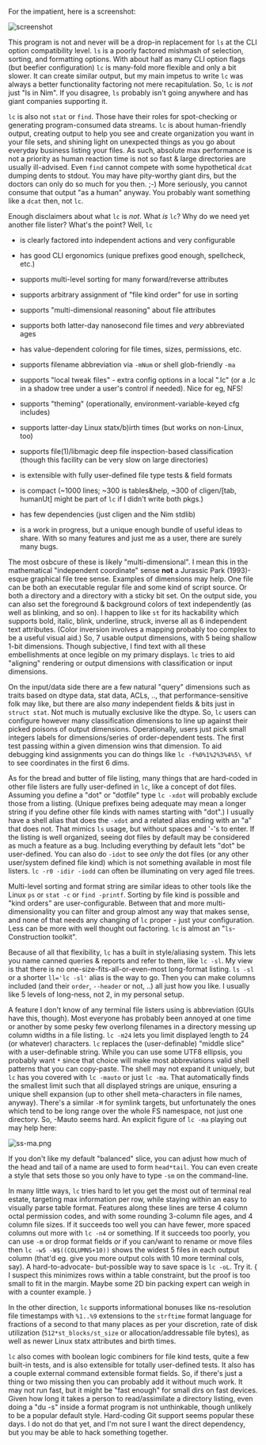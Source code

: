 For the impatient, here is a screenshot:

![screenshot](https://raw.githubusercontent.com/c-blake/lc/master/ss.png)

This program is not and never will be a drop-in replacement for `ls` at the CLI
option compatibility level.  `ls` is a poorly factored mishmash of selection,
sorting, and formatting options.  With about half as many CLI option flags (but
beefier configuration) `lc` is many-fold more flexible and only a bit slower.
It can create similar output, but my main impetus to write `lc` was always a
better functionality factoring not mere recapitulation.  So, `lc` is *not* just
"ls in Nim".  If you disagree, `ls` probably isn't going anywhere and has giant
companies supporting it.

`lc` is also not `stat` or `find`.  Those have their roles for spot-checking or
generating program-consumed data streams.  `lc` is about human-friendly output,
creating output to help you see and create organization you want in your file
sets, and shining light on unexpected things as you go about everyday business
listing your files.  As such, absolute max performance is not a priority as
human reaction time is not so fast & large directories are usually ill-advised.
Even `find` cannot compete with some hypothetical `dcat` dumping dents to
stdout.  You may have pity-worthy giant dirs, but the doctors can only do so
much for you then. ;-)  More seriously, you cannot consume that output "as a
human" anyway.  You probably want something like a `dcat` then, not `lc`.

Enough disclaimers about what `lc` is *not*.  What *is* `lc`?  Why do we need
yet another file lister?  What's the point?  Well, `lc`

 - is clearly factored into independent actions and very configurable

 - has good CLI ergonomics (unique prefixes good enough, spellcheck, etc.)

 - supports multi-level sorting for many forward/reverse attributes

 - supports arbitrary assignment of "file kind order" for use in sorting

 - supports "multi-dimensional reasoning" about file attributes

 - supports both latter-day nanosecond file times and *very* abbreviated ages

 - has value-dependent coloring for file times, sizes, permissions, etc.

 - supports filename abbreviation via `-mNum` or shell glob-friendly `-ma`

 - supports "local tweak files" - extra config options in a local ".lc" (or a
   .lc in a shadow tree under a user's control if needed).  Nice for eg, NFS!

 - supports "theming" (operationally, environment-variable-keyed cfg includes)

 - supports latter-day Linux statx/b)irth times (but works on non-Linux, too)

 - supports file(1)/libmagic deep file inspection-based classification (though
   this facility can be very slow on large directories)

 - is extensible with fully user-defined file type tests & field formats

 - is compact (~1000 lines; ~300 is tables&help, ~300 of cligen/[tab, humanUt]
               might be part of `lc` if I didn't write both pkgs.)

 - has few dependencies (just cligen and the Nim stdlib)

 - is a work in progress, but a unique enough bundle of useful ideas to share.
   With so many features and just me as a user, there are surely many bugs.

The most osbcure of these is likely "multi-dimensional".  I mean this in the
mathematical "independent coordinate" sense **not** a Jurassic Park (1993)-esque
graphical file tree sense.  Examples of dimensions may help.  One file can be
both an executable regular file and some kind of script source.  Or both a
directory and a directory with a sticky bit set.  On the output side, you can
also set the foreground & background colors of text independently (as well as
blinking, and so on).  I happen to like `st` for its hackability which supports
bold, italic, blink, underline, struck, inverse all as 6 independent text
attributes. (Color inversion involves a mapping probably too complex to be a
useful visual aid.)  So, 7 usable output dimensions, with 5 being shallow 1-bit
dimensions.  Though subjective, I find text with all these embellishments at
once legible on my primary displays.  `lc` tries to aid "aligning" rendering or
output dimensions with classification or input dimensions.

On the input/data side there are a few natural "query" dimensions such as traits
based on dtype data, stat data, ACLs, .., that performance-sensitive folk may
like, but there are also *many* independent fields & bits just in `struct stat`.
Not much is mutually exclusive like the dtype.  So, `lc` users can configure
however many classification dimensions to line up against their picked poisons
of output dimensions.  Operationally, users just pick small integers labels for
dimensions/series of order-dependent tests.  The first test passing within a
given dimension wins that dimension.  To aid debugging kind assignments you can
do things like `lc -f%0%1%2%3%4%5\ %f` to see coordinates in the first 6 dims.

As for the bread and butter of file listing, many things that are hard-coded in
other file listers are fully user-defined in `lc`, like a concept of dot files.
Assuming you define a "dot" or "dotfile" type `lc -xdot` will probably exclude
those from a listing.  (Unique prefixes being adequate may mean a longer string
if you define other file kinds with names starting with "dot".)  I usually have
a shell alias that does the `-xdot` and a related alias ending with an "a" that
does not.  That mimics `ls` usage, but without spaces and '-'s to enter.  If the
listing is well organized, seeing dot files by default may be considered as much
a feature as a bug.  Including everything by default lets "dot" be user-defined.
You can also do `-idot` to see *only* the dot files (or any other user/system
defined file kind) which is not something available in most file listers.  `lc
-r0 -idir -iodd` can often be illuminating on very aged file trees.

Multi-level sorting and format string are similar ideas to other tools like the
Linux `ps` or `stat -c` or `find -printf`.  Sorting by file kind is possible and
"kind orders" are user-configurable.  Between that and more multi-dimensionality
you can filter and group almost any way that makes sense, and none of that needs
any changing of `lc` proper - just your configuration.  Less can be more with
well thought out factoring.  `lc` is almost an "`ls`-Construction toolkit".

Because of all that flexibility, `lc` has a built in style/aliasing system.
This lets you name canned queries & reports and refer to them, like `lc -sl`.
My view is that there is no one-size-fits-all-or-even-most long-format listing.
`ls -sl` or a shorter `ll='lc -sl'` alias is the way to go.  Then you can make
columns included (and their `order`, `--header` or not, ..) all just how you
like.  I usually like 5 levels of long-ness, not 2, in my personal setup.

A feature I don't know of any terminal file listers using is abbreviation (GUIs
have this, though).  Most everyone has probably been annoyed at one time or
another by some pesky few overlong filenames in a directory messing up column
widths in a file listing.  `lc -m24` lets you limit displayed length to 24 (or
whatever) characters.  `lc` replaces the (user-definable) "middle slice" with a
user-definable string.  While you can use some UTF8 ellipsis, you probably want
`*` since that choice will make most abbreviations valid shell patterns that you
can copy-paste.  The shell may not expand it uniquely, but `lc` has you covered
with `lc -mauto` or just `lc -ma`.  That automatically finds the smallest limit
such that all displayed strings are unique, ensuring a unique shell expansion
(up to other shell meta-characters in file names, anyway).  There's a similar
`-M` for symlink targets, but unfortunately the ones which tend to be long range
over the whole FS namespace, not just one directory.  So, -Mauto seems hard.
An explicit figure of `lc -ma` playing out may help here:

  ![ss-ma.png](https://raw.githubusercontent.com/c-blake/lc/master/ss-ma.png)

If you don't like my default "balanced" slice, you can adjust how much of the
head and tail of a name are used to form `head*tail`.  You can even create a
style that sets those so you only have to type `-sm` on the command-line.

In many little ways, `lc` tries hard to let you get the most out of terminal
real estate, targeting max information per row, while staying within an easy
to visually parse table format.  Features along these lines are terse 4 column
octal permission codes, and with some rounding 3-column file ages, and 4 column
file sizes.  If it succeeds too well you can have fewer, more spaced columns out
more with `lc -n4` or something.  If it succeeds too poorly, you can use `-m`
or drop format fields *or* if you can/want to rename or move files then `lc -w5
-W$((COLUMNS+10))` shows the widest 5 files in each output column (that'd eg.
give you more output cols with 10 more terminal cols, say).  A hard-to-advocate-
but-possible way to save space is `lc -oL`.  Try it.  { I suspect this minimizes
rows within a table constraint, but the proof is too small to fit in the margin.
Maybe some 2D bin packing expert can weigh in with a counter example. }

In the other direction, `lc` supports informational bonuses like ns-resolution
file timestamps with `%1..%9` extensions to the `strftime` format language for
fractions of a second to that many places as per your discretion, rate of disk
utilization (`512*st_blocks/st_size` or allocation/addressable file bytes),
as well as newer Linux statx attributes and birth times.

`lc` also comes with boolean logic combiners for file kind tests, quite a few
built-in tests, and is also extensible for totally user-defined tests.  It also
has a couple external command extensible format fields.  So, if there's just a
thing or two missing then you can probably add it without much work.  It may
not run fast, but it might be "fast enough" for small dirs on fast devices.
Given how long it takes a person to read/assimilate a directory listing, even
doing a "du -s" inside a format program is not unthinkable, though unlikely to
be a popular default style.  Hard-coding Git support seems popular these days.
I do not do that yet, and I'm not sure I want the direct dependency, but you may
be able to hack something together.
